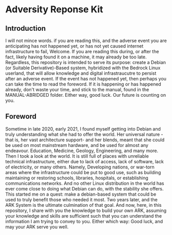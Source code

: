 # Adversity Reponse Kit 

## Introduction
I will not mince words. if you are reading this, and the adverse event you are anticipating has not happened yet, or has not yet caused internet infrastructure to fail, Welcome. If you are reading this during, or after the fact, likely having found it on a machine, it may already be too late. Regardless, this repository is intended to serve its purpose: create a Debian (or Suitable Derivative)-Based system, hybridized with the Bedrock Linux userland, that will allow knowledge and digital infrastraucutre to persist after an adverse event. If the event has not happened yet, then perhaps you can take the time to read the foreword. If it is happening or has happened already, don't waste your time, and stick to the manual, found in the MANUAL-ABRIDGED folder. Either way, good luck. Our future is counting on you. 


## Foreword
Sometime in late 2020, early 2021, I found myself getting into Debian and truly understanding what she had to offer the world. Her universal nature -that is, her vast architecture support- and her blends, meant that she could be used on most mainstream hardware, and be used for almost any endeavour. Education, Medicine, Geology, Engineering, and many more. Then I took a look at the world. It is still full of places with unreliable technical infrastructure, either due to lack of access, lack of software, lack of electricity, or many others. Namely, Developing nations, or war-torn areas where the infrastructure could be put to good use, such as building maintaining or restoring schools, libraries, hospitals, or establishing communications networks. And no other Linux distribution in the world has ever come close to doing what Debian can do, with the stability she offers. This started me on a quest: make a debian-based system that could be used to truly benefit those who needed it most. Two years later, and the ARK System is the ultimate culmination of that goal. And now, here, in this repository, I share with you the knowledge to build your own ARK, assuming your knowledge and skills are sufficient such that you can understand the information I am trying to convey to you. Either which way: Good luck, and may your ARK serve you well.   

